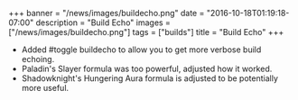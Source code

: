 +++
banner = "/news/images/buildecho.png"
date = "2016-10-18T01:19:18-07:00"
description = "Build Echo"
images = ["/news/images/buildecho.png"]
tags = ["builds"]
title = "Build Echo"
+++
* Added #toggle buildecho to allow you to get more verbose build echoing.
* Paladin's Slayer formula was too powerful, adjusted how it worked.
* Shadowknight's Hungering Aura formula is adjusted to be potentially more useful.
<!--more-->